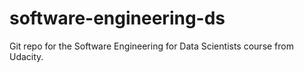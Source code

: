 # software-engineering-ds
Git repo for the Software Engineering for Data Scientists course from Udacity.  
